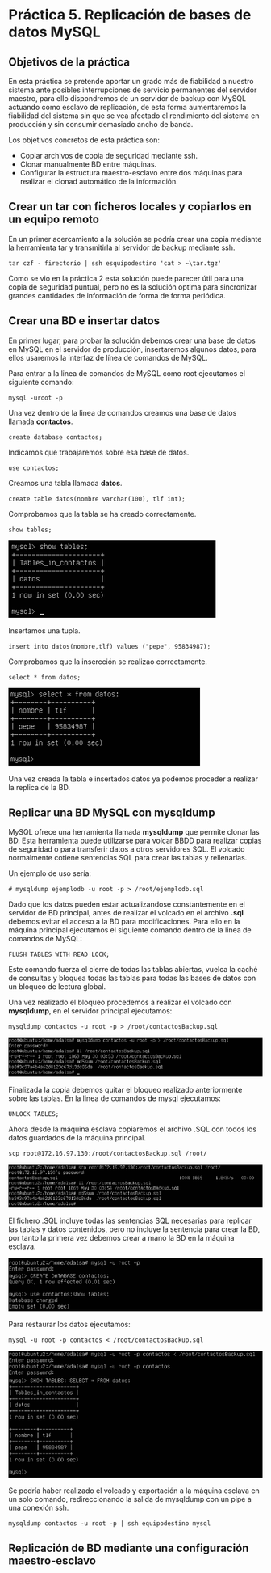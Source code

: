 Práctica 5. Replicación de bases de datos MySQL
================================================

Objetivos de la práctica
------------------------
En esta práctica se pretende aportar un grado más de fiabilidad a nuestro sistema ante posibles interrupciones de servicio permanentes del servidor maestro, para ello dispondremos de un servidor de backup con MySQL actuando como esclavo de replicación, de esta forma aumentaremos la fiabilidad del sistema sin que se vea afectado el rendimiento del sistema en producción y sin consumir demasiado ancho de banda.

Los objetivos concretos de esta práctica son:  
* Copiar archivos de copia de seguridad mediante ssh.  
* Clonar manualmente BD entre máquinas.  
* Configurar la estructura maestro-esclavo entre dos máquinas para realizar el clonad automático de la información.

Crear un tar con ficheros locales y copiarlos en un equipo remoto
-----------------------------------------------------------------
En un primer acercamiento a la solución se podría crear una copia mediante la herramienta tar y transmitirla al servidor de backup mediante ssh.

    tar czf - firectorio | ssh esquipodestino 'cat > ~\tar.tgz'

Como se vio en la práctica 2 esta solución puede parecer útil para una copia de seguridad puntual, pero no es la solución optima para sincronizar grandes cantidades de información de forma de forma periódica.

Crear una BD e insertar datos
-----------------------------
En primer lugar, para probar la solución debemos crear una base de datos en MySQL en el servidor de producción, insertaremos algunos datos, para ellos usaremos la interfaz de línea de comandos de MySQL.

Para entrar a la linea de comandos de MySQL como root ejecutamos el siguiente comando:

    mysql -uroot -p

Una vez dentro de la linea de comandos creamos una base de datos llamada **contactos**.

    create database contactos;

Indicamos que trabajaremos sobre esa base de datos.

    use contactos;

Creamos una tabla llamada **datos**.

    create table datos(nombre varchar(100), tlf int);

Comprobamos que la tabla se ha creado correctamente.

    show tables;

![Show tables](images/Practica_5_1.png "Show tables")

Insertamos una tupla.

    insert into datos(nombre,tlf) values ("pepe", 95834987);

Comprobamos que la insercción se realizao correctamente.

    select * from datos;

![Contenido tabla datos](images/Practica_5_2.png "Contenido tabla datos")

Una vez creada la tabla e insertados datos ya podemos proceder a realizar la replica de la BD.

Replicar una BD MySQL con mysqldump
-----------------------------------
MySQL ofrece una herramienta llamada **mysqldump** que permite clonar las BD. Esta herramienta puede utilizarse para volcar BBDD para realizar copias de seguridad o para transferir datos a otros servidores SQL. El volcado normalmente cotiene sentencias SQL para crear las tablas y rellenarlas.

Un ejemplo de uso sería:

    # mysqldump ejemplodb -u root -p > /root/ejemplodb.sql

Dado que los datos pueden estar actualizandose constantemente en el servidor de BD principal, antes de realizar el volcado en el archivo **.sql** debemos evitar el acceso a la BD para modificaciones. Para ello en la máquina principal ejecutamos el siguiente comando dentro de la linea de comandos de MySQL:

    FLUSH TABLES WITH READ LOCK;

Este comando fuerza el cierre de todas las tablas abiertas, vuelca la caché de consultas y bloquea todas las tablas para todas las bases de datos con un bloqueo de lectura global.

Una vez realizado el bloqueo procedemos a realizar el volcado con **mysqldump**, en el servidor principal ejecutamos:

    mysqldump contactos -u root -p > /root/contactosBackup.sql

![mysqldump](images/Practica_5_3.png "mysqldump")

Finalizada la copia debemos quitar el bloqueo realizado anteriormente sobre las tablas. En la linea de comandos de mysql ejecutamos:

    UNLOCK TABLES;

Ahora desde la máquina esclava copiaremos el archivo .SQL con todos los datos guardados de la máquina principal.

    scp root@172.16.97.130:/root/contactosBackup.sql /root/

![Copiar mediante scp](images/Practica_5_4.png "Copiar mediante scp")


El fichero .SQL incluye todas las sentencias SQL necesarias para replicar las tablas y datos contenidos, pero no incluye la sentencia para crear la BD, por tanto la primera vez debemos crear a mano la BD en la máquina esclava.

![Crear BD en máquina esclava](images/Practica_5_5.png "Crear BD en máquina esclava")

Para restaurar los datos ejecutamos:

    mysql -u root -p contactos < /root/contactosBackup.sql

![Importar tablas y datos en máquina esclava.](images/Practica_5_6.png "Importar tablas y datos en máquina esclava.")

Se podría haber realizado el volcado y exportación a la máquina esclava en un solo comando, redireccionando la salida de mysqldump con un pipe a una conexión ssh.

    mysqldump contactos -u root -p | ssh equipodestino mysql


Replicación de BD mediante una configuración maestro-esclavo
------------------------------------------------------------  
